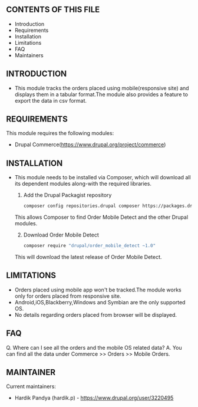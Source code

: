 CONTENTS OF THIS FILE
---------------------
 * Introduction
 * Requirements
 * Installation
 * Limitations
 * FAQ
 * Maintainers

INTRODUCTION
------------
 * This module tracks the orders placed using mobile(responsive site) and
   displays them in a tabular format.The module also provides a feature to
   export the data in csv format.


REQUIREMENTS
------------
This module requires the following modules:

 * Drupal Commerce(https://www.drupal.org/project/commerce)


INSTALLATION
------------
 * This module needs to be installed via Composer, which will download all
   its dependent modules along-with the required libraries.

   1. Add the Drupal Packagist repository

       ```sh
       composer config repositories.drupal composer https://packages.drupal.org/8
       ```
   This allows Composer to find Order Mobile Detect and the other Drupal modules.

   2. Download Order Mobile Detect

      ```sh
      composer require "drupal/order_mobile_detect ~1.0"
      ```
   This will download the latest release of Order Mobile Detect.


LIMITATIONS
------------
 * Orders placed using mobile app won't be tracked.The module works only for
   orders placed from responsive site. 
 * Android,iOS,Blackberry,Windows and Symbian are the only supported OS.
 * No details regarding orders placed from browser will be displayed.


FAQ
------------
 Q. Where can I see all the orders and the mobile OS related data?
 A. You can find all the data under Commerce >> Orders >> Mobile Orders.


MAINTAINER
-----------
Current maintainers:
 * Hardik Pandya (hardik.p) - https://www.drupal.org/user/3220495
